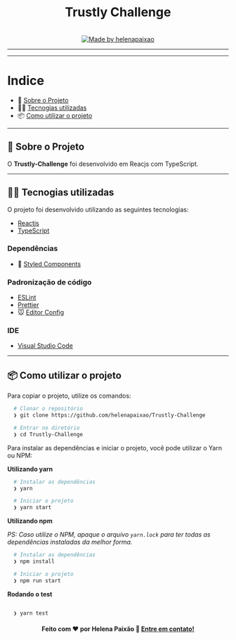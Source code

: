 <h1 align="center">
  Trustly Challenge 
</h1>

<p align="center">
  <!--  <img alt="GitHub language count" src="https://img.shields.io/github/languages/count/helenapaixao/Trustly-Challenge"> -->

<!--   <img alt="GitHub top language" src="https://img.shields.io/github/languages/top/helenapaixao/Trustly-Challenge?logo=typescript">
 -->
<!--   <img alt="GitHub repo size in bytes" src="https://img.shields.io/github/repo-size/helenapaixao/Trustly-Challenge?color=green"> -->

  <br>

<!--   <img alt="GitHub code size in bytes" src="https://img.shields.io/github/last-commit/helenapaixao/Trustly-Challenge"> -->

  <a href="https://www.linkedin.com/in/helenapaixao/">
    <img alt="Made by helenapaixao" src="https://img.shields.io/badge/made%20by-helenapaixao-%2304D361">
  </a>
</p>

---


---

# Indice

- :rocket: [Sobre o Projeto](#rocket-sobre-o-projeto)
- 👨‍💻️ [Tecnogias utilizadas](#%EF%B8%8F-tecnogias-utilizadas)
- 📦️ [Como utilizar o projeto](#%EF%B8%8F-como-utilizar-o-projeto)


---

## :rocket: Sobre o Projeto

O **Trustly-Challenge**  foi desenvolvido em Reacjs com TypeScript.

---

## 👨‍💻️ Tecnogias utilizadas

O projeto foi desenvolvido utilizando as seguintes tecnologias:

- [Reactjs](https://pt-br.reactjs.org/)
- [TypeScript](https://www.typescriptlang.org/)

### Dependências

  - :nail_care: [Styled Components](https://styled-components.com/)

### Padronização de código

  - [ESLint](https://eslint.org/)
  - [Prettier](https://prettier.io/)
  - :mouse: [Editor Config](https://editorconfig.org/)

### IDE

  - [Visual Studio Code](https://code.visualstudio.com/)

---

## 📦️ Como utilizar o projeto

Para copiar o projeto, utilize os comandos:

```bash
  # Clonar o repositório
  ❯ git clone https://github.com/helenapaixao/Trustly-Challenge

  # Entrar no diretório
  ❯ cd Trustly-Challenge

```
Para instalar as dependências e iniciar o projeto, você pode utilizar o Yarn ou NPM:

**Utilizando yarn**

```bash
  # Instalar as dependências
  ❯ yarn

  # Iniciar o projeto
  ❯ yarn start
```

**Utilizando npm**

*PS: Caso utilize o NPM, apaque o arquivo `yarn.lock` para ter todas as dependências instaladas da melhor forma.*

```bash
  # Instalar as dependências
  ❯ npm install

  # Iniciar o projeto
  ❯ npm run start
```


**Rodando o test**

```bash

  ❯ yarn test


```



<h4 align="center">
  Feito com ❤️ por Helena Paixão 👋️ <a href="hp.helenapaixao@gmail.com">Entre em contato!</a>
</h4>